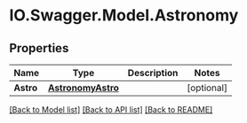 # IO.Swagger.Model.Astronomy
## Properties

Name | Type | Description | Notes
------------ | ------------- | ------------- | -------------
**Astro** | [**AstronomyAstro**](AstronomyAstro.md) |  | [optional] 

[[Back to Model list]](../README.md#documentation-for-models) [[Back to API list]](../README.md#documentation-for-api-endpoints) [[Back to README]](../README.md)

